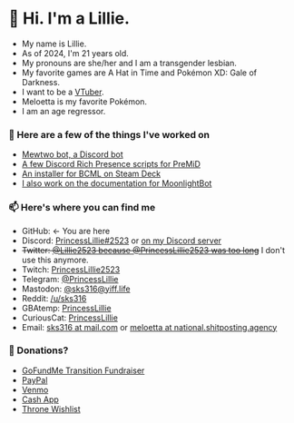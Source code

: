 # 👋 Hi. I'm a Lillie.

* My name is Lillie.
* As of 2024, I'm 21 years old.
* My pronouns are she/her and I am a transgender lesbian.
* My favorite games are A Hat in Time and Pokémon XD: Gale of Darkness.
* I want to be a [VTuber](https://www.howtogeek.com/720841/what-is-a-vtuber/).
* Meloetta is my favorite Pokémon.
* I am an age regressor.

### 📔 Here are a few of the things I've worked on

* [Mewtwo bot, a Discord bot](https://mewtwo-bot.carrd.co)
* [A few Discord Rich Presence scripts for PreMiD](https://premid.app/users/226098403304538122)
* [An installer for BCML on Steam Deck](https://github.com/sks316/bcml-steamdeck)
* [I also work on the documentation for MoonlightBot](https://github.com/MoonlightCapital/MoonlightBot-docs)

### 📫 Here's where you can find me

* GitHub: <- You are here
* Discord: [PrincessLillie#2523](https://discord.com/users/226098403304538122) or [on my Discord server](https://discord.gg/2VYTgFB)
* ~~Twitter: [@Lillie2523 because @PrincessLillie2523 was too long](https://twitter.com/Lillie2523)~~ I don't use this anymore.
* Twitch: [PrincessLillie2523](https://twitch.tv/PrincessLillie2523)
* Telegram: [@PrincessLillie](https://telegram.dog/PrincessLillie)
* Mastodon: [@sks316@yiff.life](https://yiff.life/@sks316)
* Reddit: [/u/sks316](https://reddit.com/u/sks316)
* GBAtemp: [PrincessLillie](https://gbatemp.net/members/princesslillie.340701/)
* CuriousCat: [PrincessLillie](https://curiouscat.qa/PrincessLillie)
* Email: [sks316 at mail.com](mailto:sks316@mail.com) or [meloetta at national.shitposting.agency](mailto:meloetta@national.shitposting.agency)

### 💸 Donations?

* [GoFundMe Transition Fundraiser](https://gofund.me/2f61861f)
* [PayPal](https://paypal.me/PrincessLillie2523)
* [Venmo](https://venmo.com/PrincessLillie2523)
* [Cash App](https://cash.app/$Lillie2523)
* [Throne Wishlist](https://throne.me/u/lillie)

<!--
**sks316/sks316** is a ✨ _special_ ✨ repository because its `README.md` (this file) appears on your GitHub profile.

Here are some ideas to get you started:

- 🔭 I’m currently working on ...
- 🌱 I’m currently learning ...
- 👯 I’m looking to collaborate on ...
- 🤔 I’m looking for help with ...
- 💬 Ask me about ...
- 📫 How to reach me: ...
- 😄 Pronouns: ...
- ⚡ Fun fact: ...
-->
